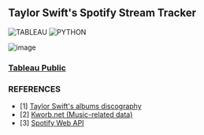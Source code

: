 ## Taylor Swift's Spotify Stream Tracker
![TABLEAU](https://img.shields.io/badge/Tableau-E97627?style=for-the-badge&logo=Tableau&logoColor=white) ![PYTHON](https://img.shields.io/badge/Python-FFD43B?style=for-the-badge&logo=python&logoColor=blue)

![image](https://github.com/khoaht312/discography-dashboard/assets/69152064/6b737fdd-561c-4392-8164-8c8326fa605d)

### [**Tableau Public**](https://public.tableau.com/app/profile/tedhwang007/viz/Book1_16957147109620/Streams?publish=yes)

### REFERENCES
- [1] [Taylor Swift's albums discography](https://en.wikipedia.org/wiki/Taylor_Swift_albums_discography)
- [2] [Kworb.net (Music-related data)](https://kworb.net/)
- [3] [Spotify Web API](https://developer.spotify.com/documentation/web-api)
